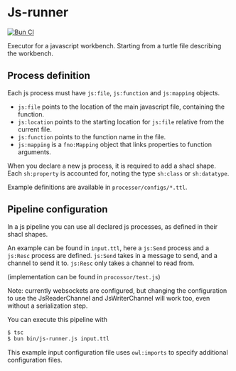 # Js-runner

[![Bun CI](https://github.com/ajuvercr/js-runner/actions/workflows/build-test.yml/badge.svg)](https://github.com/ajuvercr/js-runner/actions/workflows/build-test.yml)

Executor for a javascript workbench. Starting from a turtle file describing the workbench.

## Process definition

Each js process must have `js:file`, `js:function` and `js:mapping` objects. 

- `js:file` points to the location of the main javascript file, containing the function.
- `js:location` points to the starting location for `js:file` relative from the current file.
- `js:function` points to the function name in the file.
- `js:mapping` is a `fno:Mapping` object that links properties to function arguments.


When you declare a new js process, it is required to add a shacl shape.
Each `sh:property` is accounted for, noting the type `sh:class` or `sh:datatype`.

Example definitions are available in `processor/configs/*.ttl`.


## Pipeline configuration

In a js pipeline you can use all declared js processes, as defined in their shacl shapes.

An example can be found in `input.ttl`, here a `js:Send` process and a `js:Resc` process are defined.
`js:Send` takes in a message to send, and a channel to send it to.
`js:Resc` only takes a channel to read from.

(implementation can be found in `procossor/test.js`)

Note: currently websockets are configured, but changing the configuration to use the JsReaderChannel and JsWriterChannel will work too, even without a serialization step.

You can execute this pipeline with
```bash
$ tsc
$ bun bin/js-runner.js input.ttl 
```

This example input configuration file uses `owl:imports` to specify additional configuration files. 

